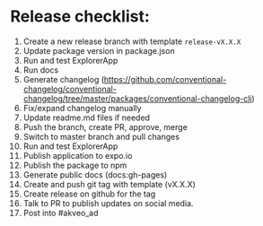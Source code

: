 # Release checklist:

1. Create a new release branch with template `release-vX.X.X`
2. Update package version in package.json
3. Run and test ExplorerApp
4. Run docs
5. Generate changelog (https://github.com/conventional-changelog/conventional-changelog/tree/master/packages/conventional-changelog-cli)
6. Fix/expand changelog manually
7. Update readme.md files if needed
8. Push the branch, create PR, approve, merge
9. Switch to master branch and pull changes
10. Run and test ExplorerApp
11. Publish application to expo.io
13. Publish the package to npm
12. Generate public docs (docs:gh-pages)
14. Create and push git tag with template (vX.X.X)
15. Create release on github for the tag
16. Talk to PR to publish updates on social media.
17. Post into #akveo_ad
